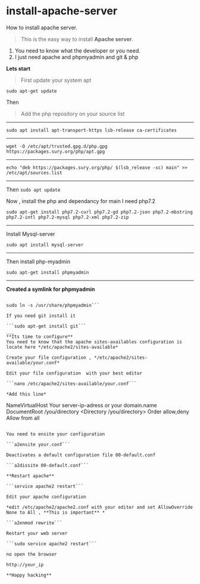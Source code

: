 # install-apache-server

How to install apache server.
> This is the easy way to install  **Apache server**.
1. You need to know what the developer or you need.
2. I just need apache and phpmyadmin and git & php

**Lets start**
> First update your system apt

```sudo apt-get update```

Then
> Add the php repository on your source list
___

```sudo apt install apt-transport-https lsb-release ca-certificates```
___
```wget -O /etc/apt/trusted.gpg.d/php.gpg https://packages.sury.org/php/apt.gpg```
___
```echo "deb https://packages.sury.org/php/ $(lsb_release -sc) main" >> /etc/apt/sources.list```
___
Then 
```sudo apt update```

Now , install the php and dependancy for main I need php7.2

```sudo apt-get install php7.2-curl php7.2-gd php7.2-json php7.2-mbstring php7.2-intl php7.2-mysql php7.2-xml php7.2-zip```
___
Install Mysql-server

```sudo apt install mysql-server```
___
Then install php-myadmin

```sudo apt-get install phpmyadmin```
___
**Created a symlink for phpmyadmin**

```cd /var/www/html/

sudo ln -s /usr/share/phpmyadmin```

If you need git install it

```sudo apt-get install git```
___
**Its time to configure**
You need to know that the apache sites-availables configuration is locate here */etc/apache2/sites-available*

Create your file configuration , */etc/apache2/sites-available/your.conf*

Edit your file configuration  with your best editor

```nano /etc/apache2/sites-available/your.conf```

*Add this line*

```
NameVirtualHost Your server-ip-adress or your domain.name
        <VirtualHost your ip adress:80>
        DocumentRoot /you/directory
        <Directory /you/directory>
                Order allow,deny
                Allow from all 
        </Directory>
</VirtualHost>
```

You need to ensite your configuration

```a2ensite your.conf```

Deactivates a default configuration file 00-default.conf

```a2dissite 00-default.conf```

**Restart apache**

```service apache2 restart```

Edit your apache configuration

*edit /etc/apache2/apache2.conf with your editor and set AllowOverride None to All , **This is important** *

```a2enmod rewrite```

Restart your web server

```sudo service apache2 restart```

no open the browser

http://your_ip

**Happy hacking**






